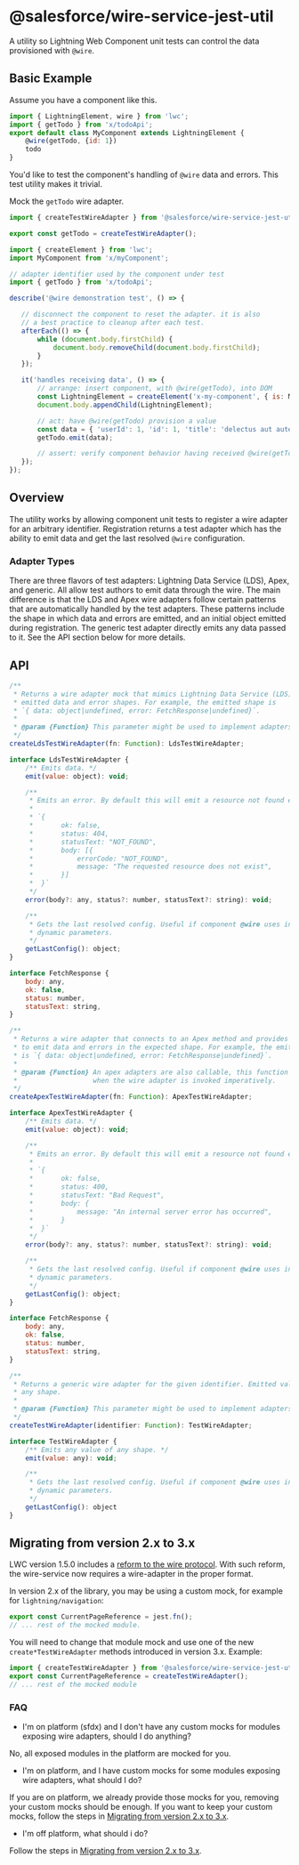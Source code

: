 # @salesforce/wire-service-jest-util

A utility so Lightning Web Component unit tests can control the data provisioned with `@wire`.

## Basic Example

Assume you have a component like this.

```js
import { LightningElement, wire } from 'lwc';
import { getTodo } from 'x/todoApi';
export default class MyComponent extends LightningElement {
    @wire(getTodo, {id: 1})
    todo
}
```

You'd like to test the component's handling of `@wire` data and errors. This test utility makes it trivial.

Mock the `getTodo` wire adapter.

```js
import { createTestWireAdapter } from '@salesforce/wire-service-jest-util';

export const getTodo = createTestWireAdapter();
```

 ```js
import { createElement } from 'lwc';
import MyComponent from 'x/myComponent';

// adapter identifier used by the component under test
import { getTodo } from 'x/todoApi';

describe('@wire demonstration test', () => {

    // disconnect the component to reset the adapter. it is also
    // a best practice to cleanup after each test.
    afterEach(() => {
        while (document.body.firstChild) {
            document.body.removeChild(document.body.firstChild);
        }
    });

    it('handles receiving data', () => {
        // arrange: insert component, with @wire(getTodo), into DOM
        const LightningElement = createElement('x-my-component', { is: MyComponent });
        document.body.appendChild(LightningElement);

        // act: have @wire(getTodo) provision a value
        const data = { 'userId': 1, 'id': 1, 'title': 'delectus aut autem', 'completed': false };
        getTodo.emit(data);

        // assert: verify component behavior having received @wire(getTodo)
    });
});
```

## Overview

The utility works by allowing component unit tests to register a wire adapter for an arbitrary identifier. Registration returns a test adapter which has the ability to emit data and get the last resolved `@wire` configuration.

### Adapter Types

There are three flavors of test adapters: Lightning Data Service (LDS), Apex, and generic. All allow test authors to emit data through the wire. The main difference is that the LDS and Apex wire adapters follow certain patterns that are automatically handled by the test adapters. These patterns include the shape in which data and errors are emitted, and an initial object emitted during registration. The generic test adapter directly emits any data passed to it. See the API section below for more details.

## API

```js
/**
 * Returns a wire adapter mock that mimics Lightning Data Service (LDS) adapters behavior,
 * emitted data and error shapes. For example, the emitted shape is
 * `{ data: object|undefined, error: FetchResponse|undefined}`.
 *
 * @param {Function} This parameter might be used to implement adapters that can be invoked imperatively (like the Apex one).
 */
createLdsTestWireAdapter(fn: Function): LdsTestWireAdapter;

interface LdsTestWireAdapter {
    /** Emits data. */
    emit(value: object): void;

    /**
     * Emits an error. By default this will emit a resource not found error.
     *
     * `{
     *       ok: false,
     *       status: 404,
     *       statusText: "NOT_FOUND",
     *       body: [{
     *           errorCode: "NOT_FOUND",
     *           message: "The requested resource does not exist",
     *       }]
     *  }`
     */
    error(body?: any, status?: number, statusText?: string): void;

    /**
     * Gets the last resolved config. Useful if component @wire uses includes
     * dynamic parameters.
     */
    getLastConfig(): object;
}

interface FetchResponse {
    body: any,
    ok: false,
    status: number,
    statusText: string,
}

/**
 * Returns a wire adapter that connects to an Apex method and provides APIs
 * to emit data and errors in the expected shape. For example, the emitted shape
 * is `{ data: object|undefined, error: FetchResponse|undefined}`.
 *
 * @param {Function} An apex adapters are also callable, this function will be called
 *                   when the wire adapter is invoked imperatively.
 */
createApexTestWireAdapter(fn: Function): ApexTestWireAdapter;

interface ApexTestWireAdapter {
    /** Emits data. */
    emit(value: object): void;

    /**
     * Emits an error. By default this will emit a resource not found error.
     *
     * `{
     *       ok: false,
     *       status: 400,
     *       statusText: "Bad Request",
     *       body: {
     *           message: "An internal server error has occurred",
     *       }
     *  }`
     */
    error(body?: any, status?: number, statusText?: string): void;

    /**
     * Gets the last resolved config. Useful if component @wire uses includes
     * dynamic parameters.
     */
    getLastConfig(): object;
}

interface FetchResponse {
    body: any,
    ok: false,
    status: number,
    statusText: string,
}

/**
 * Returns a generic wire adapter for the given identifier. Emitted values may be of
 * any shape.
 *
 * @param {Function} This parameter might be used to implement adapters that can be invoked imperatively (like the Apex one).
 */
createTestWireAdapter(identifier: Function): TestWireAdapter;

interface TestWireAdapter {
    /** Emits any value of any shape. */
    emit(value: any): void;

    /**
     * Gets the last resolved config. Useful if component @wire uses includes
     * dynamic parameters.
     */
    getLastConfig(): object
}
```

## Migrating from version 2.x to 3.x

LWC version 1.5.0 includes a [reform to the wire protocol](https://github.com/salesforce/lwc-rfcs/blob/master/text/0000-wire-reform.md). With such reform, the wire-service now requires a wire-adapter in the proper format.

In version 2.x of the library, you may be using a custom mock, for example for `lightning/navigation`:
```js
export const CurrentPageReference = jest.fn();
// ... rest of the mocked module.
```

You will need to change that module mock and use one of the new `create*TestWireAdapter` methods introduced in version 3.x. Example:

```js
import { createTestWireAdapter } from '@salesforce/wire-service-jest-utils';
export const CurrentPageReference = createTestWireAdapter();
// ... rest of the mocked module
```

### FAQ

- I'm on platform (sfdx) and I don't have any custom mocks for modules exposing wire adapters, should I do anything?

No, all exposed modules in the platform are mocked for you.

- I'm on platform, and I have custom mocks for some modules exposing wire adapters, what should I do?

If you are on platform, we already provide those mocks for you, removing your custom mocks should be enough. If you want to keep your custom mocks, follow the steps in [Migrating from version 2.x to 3.x](#migrating-from-version-2x-to-3x).

- I'm off platform, what should i do?

Follow the steps in [Migrating from version 2.x to 3.x](#migrating-from-version-2x-to-3x).
